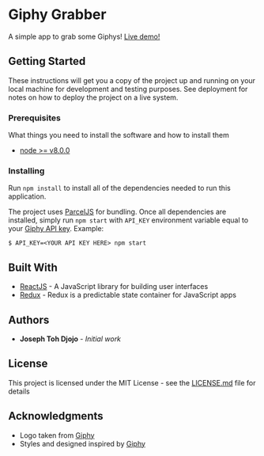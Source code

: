 # Giphy Grabber

A simple app to grab some Giphys! [Live demo!](https://youthful-lalande-ac1fec.netlify.com/)

## Getting Started

These instructions will get you a copy of the project up and running on your local machine for development and testing purposes. See deployment for notes on how to deploy the project on a live system.

### Prerequisites

What things you need to install the software and how to install them
- [node >= v8.0.0](https://nodejs.org/en/)

### Installing

Run `npm install` to install all of the dependencies needed to run this application.

The project uses [ParcelJS](https://parceljs.org) for bundling. Once all dependencies are installed, simply run `npm start` with `API_KEY` environment variable equal to your [Giphy API key](https://developers.giphy.com/docs/#getting-started). Example:

```
$ API_KEY=<YOUR API KEY HERE> npm start
```

## Built With

* [ReactJS](https://reactjs.org) - A JavaScript library for building user interfaces
* [Redux](https://redux.js.org) - Redux is a predictable state container for JavaScript apps

## Authors

* **Joseph Toh Djojo** - *Initial work*

## License

This project is licensed under the MIT License - see the [LICENSE.md](LICENSE.md) file for details

## Acknowledgments

* Logo taken from [Giphy](https://giphy.com)
* Styles and designed inspired by [Giphy](https://giphy.com)
